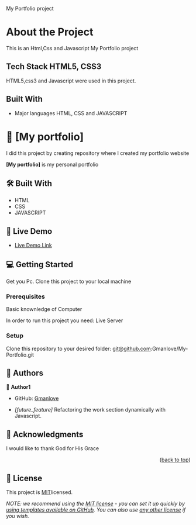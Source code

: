 
My Portfolio project



# About the Project
This is an Html,Css and Javascript My Portfolio project


## Tech Stack HTML5, CSS3
HTML5,css3 and Javascript were used in this project.

## Built With
- Major languages HTML, CSS and JAVASCRIPT


# 📖 [My portfolio] <a name="about-project"></a>

I did this project by creating repository where I created my portfolio website

**[My portfolio]** is my personal portfolio

## 🛠 Built With <a name="built-with"></a>
- HTML 
- CSS
- JAVASCRIPT

## 🚀 Live Demo <a name="live-demo"></a>

- [Live Demo Link](https://gmanlove.github.io/My-Portfolio/)

## 💻 Getting Started <a name="getting-started"></a>

Get you Pc.
Clone this project to your local machine

### Prerequisites
Basic knownledge of Computer

In order to run this project you need:
Live Server


### Setup

Clone this repository to your desired folder: 
git@github.com:Gmanlove/My-Portfolio.git


## 👥 Authors <a name="authors"></a>


👤 **Author1**

- GitHub: [Gmanlove](https://github.com/Gmanlove)

- *[future_feature]* Refactoring the work section dynamically with Javascript.

## 🙏 Acknowledgments <a name="acknowledgements"></a>

I would like to thank God for His Grace


<p align="right">(<a href="#readme-top">back to top</a>)</p>


<!-- LICENSE -->

## 📝 License <a name="license"></a>

This project is [MIT](./MIT.md)licensed.

_NOTE: we recommend using the [MIT license](https://choosealicense.com/licenses/mit/) - you can set it up quickly by [using templates available on GitHub](https://docs.github.com/en/communities/setting-up-your-project-for-healthy-contributions/adding-a-license-to-a-repository). You can also use [any other license](https://choosealicense.com/licenses/) if you wish._